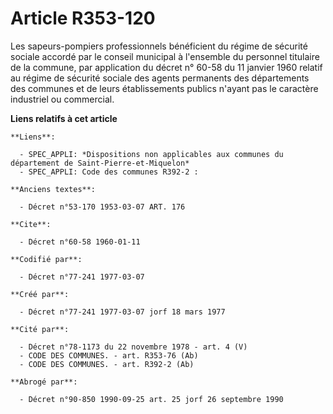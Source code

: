 # Article R353-120

Les sapeurs-pompiers professionnels bénéficient du régime de sécurité sociale accordé par le conseil municipal à l'ensemble
du personnel titulaire de la commune, par application du décret n° 60-58 du 11 janvier 1960 relatif au régime de sécurité
sociale des agents permanents des départements des communes et de leurs établissements publics n'ayant pas le caractère
industriel ou commercial.

**Liens relatifs à cet article**

	**Liens**:

	  - SPEC_APPLI: *Dispositions non applicables aux communes du département de Saint-Pierre-et-Miquelon*
	  - SPEC_APPLI: Code des communes R392-2 :

	**Anciens textes**:

	  - Décret n°53-170 1953-03-07 ART. 176

	**Cite**:

	  - Décret n°60-58 1960-01-11

	**Codifié par**:

	  - Décret n°77-241 1977-03-07

	**Créé par**:

	  - Décret n°77-241 1977-03-07 jorf 18 mars 1977

	**Cité par**:

	  - Décret n°78-1173 du 22 novembre 1978 - art. 4 (V)
	  - CODE DES COMMUNES. - art. R353-76 (Ab)
	  - CODE DES COMMUNES. - art. R392-2 (Ab)

	**Abrogé par**:

	  - Décret n°90-850 1990-09-25 art. 25 jorf 26 septembre 1990
